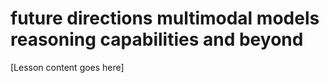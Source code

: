 # future directions multimodal models reasoning capabilities and beyond

[Lesson content goes here]
